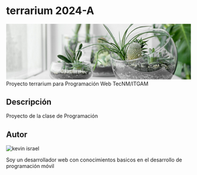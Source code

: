 # terrarium 2024-A
![Terrarium image](./images/terrarium_banner.jpg)
Proyecto terrarium para Programación Web TecNM/ITGAM

## Descripción
Proyecto de la clase de Programación

## Autor
<img
scr="https://avatars.githubusercontent.com/u/130027092?v=4"
alt="kevin israel"
width="200px">

Soy un desarrollador web con conocimientos basicos en el desarrollo de programación móvil